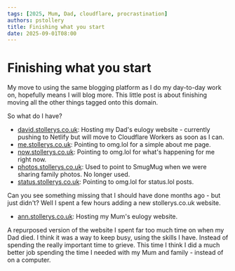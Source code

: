 ```yaml
---
tags: [2025, Mum, Dad, cloudflare, procrastination]
authors: pstollery
title: Finishing what you start
date: 2025-09-01T08:00
---
```


# Finishing what you start

My move to using the same blogging platform as I do my day-to-day work on, hopefully means I will blog more. This little post is about finishing moving all the other things tagged onto this domain. 

<!-- truncate -->

So what do I have?

- [david.stollerys.co.uk](https://david.stollerys.co.uk): Hosting my Dad's eulogy website - currently pushing to Netlify but will move to Cloudflare Workers as soon as I can.
- [me.stollerys.co.uk](https://me.stollerys.co.uk): Pointing to omg.lol for a simple about me page.
- [now.stollerys.co.uk](https://now.stollerys.co.uk): Pointing to omg.lol for what's happening for me right now.
- [photos.stollerys.co.uk](https://photos.stollerys.co.uk): Used to point to SmugMug when we were sharing family photos. No longer used.
- [status.stollerys.co.uk](https://status.stollerys.co.uk): Pointing to omg.lol for status.lol posts. 

Can you see something missing that I should have done months ago - but just didn't? Well I spent a few hours adding a new stollerys.co.uk website.

- [ann.stollerys.co.uk](https://ann.stollerys.co.uk): Hosting my Mum's eulogy website.

A repurposed version of the website I spent far too much time on when my Dad died. I think it was a way to keep busy, using the skills I have. Instead of spending the really important time to grieve. This time I think I did a much better job spending the time I needed with my Mum and family - instead of on a computer.
